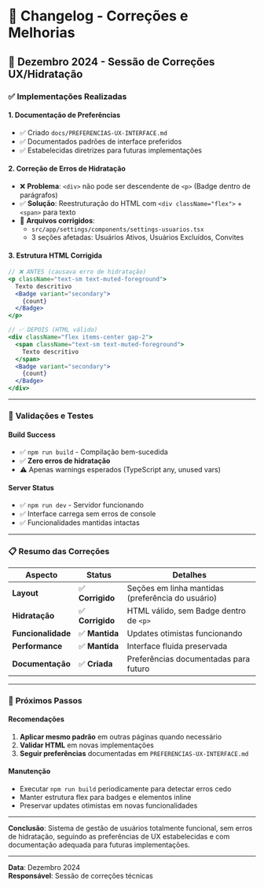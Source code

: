 # 📝 Changelog - Correções e Melhorias

## 📅 **Dezembro 2024 - Sessão de Correções UX/Hidratação**

### ✅ **Implementações Realizadas**

#### **1. Documentação de Preferências**
- ✅ Criado `docs/PREFERENCIAS-UX-INTERFACE.md`
- ✅ Documentados padrões de interface preferidos
- ✅ Estabelecidas diretrizes para futuras implementações

#### **2. Correção de Erros de Hidratação**
- ❌ **Problema**: `<div>` não pode ser descendente de `<p>` (Badge dentro de parágrafos)
- ✅ **Solução**: Reestruturação do HTML com `<div className="flex">` + `<span>` para texto
- 📍 **Arquivos corrigidos**: 
  - `src/app/settings/components/settings-usuarios.tsx`
  - 3 seções afetadas: Usuários Ativos, Usuários Excluídos, Convites

#### **3. Estrutura HTML Corrigida**
```jsx
// ❌ ANTES (causava erro de hidratação)
<p className="text-sm text-muted-foreground">
  Texto descritivo
  <Badge variant="secondary">
    {count}
  </Badge>
</p>

// ✅ DEPOIS (HTML válido)
<div className="flex items-center gap-2">
  <span className="text-sm text-muted-foreground">
    Texto descritivo
  </span>
  <Badge variant="secondary">
    {count}
  </Badge>
</div>
```

---

### 🎯 **Validações e Testes**

#### **Build Success**
- ✅ `npm run build` - Compilação bem-sucedida
- ✅ **Zero erros de hidratação**
- ⚠️ Apenas warnings esperados (TypeScript any, unused vars)

#### **Server Status**
- ✅ `npm run dev` - Servidor funcionando
- ✅ Interface carrega sem erros de console
- ✅ Funcionalidades mantidas intactas

---

### 📋 **Resumo das Correções**

| **Aspecto** | **Status** | **Detalhes** |
|-------------|------------|--------------|
| **Layout** | ✅ **Corrigido** | Seções em linha mantidas (preferência do usuário) |
| **Hidratação** | ✅ **Corrigido** | HTML válido, sem Badge dentro de `<p>` |
| **Funcionalidade** | ✅ **Mantida** | Updates otimistas funcionando |
| **Performance** | ✅ **Mantida** | Interface fluida preservada |
| **Documentação** | ✅ **Criada** | Preferências documentadas para futuro |

---

### 🔮 **Próximos Passos**

#### **Recomendações**
1. **Aplicar mesmo padrão** em outras páginas quando necessário
2. **Validar HTML** em novas implementações
3. **Seguir preferências** documentadas em `PREFERENCIAS-UX-INTERFACE.md`

#### **Manutenção**
- Executar `npm run build` periodicamente para detectar erros cedo
- Manter estrutura flex para badges e elementos inline
- Preservar updates otimistas em novas funcionalidades

---

**Conclusão**: Sistema de gestão de usuários totalmente funcional, sem erros de hidratação, seguindo as preferências de UX estabelecidas e com documentação adequada para futuras implementações.

---

**Data**: Dezembro 2024  
**Responsável**: Sessão de correções técnicas 